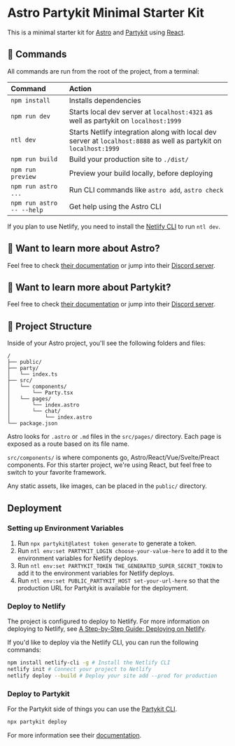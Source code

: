 # Astro Partykit Minimal Starter Kit

This is a minimal starter kit for [Astro](https://astro.build) and [Partykit](https://partykit.io) using [React](https://reactjs.org/).

## 🧞 Commands

All commands are run from the root of the project, from a terminal:

| Command                   | Action                                                                                                             |
| :------------------------ | :----------------------------------------------------------------------------------------------------------------- |
| `npm install`             | Installs dependencies                                                                                              |
| `npm run dev`             | Starts local dev server at `localhost:4321` as well as partykit on `localhost:1999`                                |
| `ntl dev`                 | Starts Netlify integration along with local dev server at `localhost:8888` as well as partykit on `localhost:1999` |
| `npm run build`           | Build your production site to `./dist/`                                                                            |
| `npm run preview`         | Preview your build locally, before deploying                                                                       |
| `npm run astro ...`       | Run CLI commands like `astro add`, `astro check`                                                                   |
| `npm run astro -- --help` | Get help using the Astro CLI                                                                                       |

If you plan to use Netlify, you need to install the [Netlify CLI](https://docs.netlify.com/cli/get-started/) to run `ntl dev`.

## 👀 Want to learn more about Astro?

Feel free to check [their documentation](https://docs.astro.build) or jump into their [Discord server](https://astro.build/chat).

## 👀 Want to learn more about Partykit?

Feel free to check [their documentation](https://docs.partykit.io/) or jump into their [Discord server](https://discord.gg/KDZb7J4uxJ).

## 🚀 Project Structure

Inside of your Astro project, you'll see the following folders and files:

```text
/
├── public/
├── party/
│   └── index.ts
├── src/
│   └── components/
│       └── Party.tsx
│   └── pages/
│       └── index.astro
│       └── chat/
│           └── index.astro
└── package.json
```

Astro looks for `.astro` or `.md` files in the `src/pages/` directory. Each page is exposed as a route based on its file name.

`src/components/` is where components go, Astro/React/Vue/Svelte/Preact components. For this starter project, we're using React, but feel free to switch to your favorite framework.

Any static assets, like images, can be placed in the `public/` directory.

## Deployment

### Setting up Environment Variables

1. Run `npx partykit@latest token generate` to generate a token.
2. Run `ntl env:set PARTYKIT_LOGIN choose-your-value-here` to add it to the environment variables for Netlify deploys.
3. Run `ntl env:set PARTYKIT_TOKEN THE_GENERATED_SUPER_SECRET_TOKEN` to add it to the environment variables for Netlify deploys.
4. Run `ntl env:set PUBLIC_PARTYKIT_HOST set-your-url-here` so that the production URL for Partykit is available for the deployment.

### Deploy to Netlify

The project is configured to deploy to Netlify. For more information on deploying to Netlify, see [A Step-by-Step Guide: Deploying on Netlify](https://www.netlify.com/blog/2016/09/29/a-step-by-step-guide-deploying-on-netlify/).

If you'd like to deploy via the Netlify CLI, you can run the following commands:

```bash
npm install netlify-cli -g # Install the Netlify CLI
netlify init # Connect your project to Netlify
netlify deploy --build # Deploy your site add --prod for production
```

### Deploy to Partykit

For the Partykit side of things you can use the [Partykit CLI](https://docs.partykit.io/cli).

```bash
npx partykit deploy
```

For more information see their [documentation](https://docs.partykit.io/guides/deploying-your-partykit-server).
